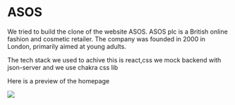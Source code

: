 
<h1>ASOS</h1>
  <p>We tried to build the clone of the website ASOS. ASOS plc is a British online fashion and cosmetic retailer. The company was founded in 2000 in London, primarily aimed at young adults. <p/>
  <p>The tech stack we used to achive this is react,css we mock backend with json-server and we use chakra css lib<p/>
  <p>Here is a preview of the homepage<p/>
  <img src="https://drive.google.com/thumbnail?id=1kQcUmgL961ejgga0RWTtgEC5CXK4Cdv3"/>
